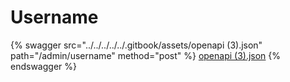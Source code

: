 # Username

{% swagger src="../../../../../.gitbook/assets/openapi (3).json" path="/admin/username" method="post" %}
[openapi (3).json](<../../../../../.gitbook/assets/openapi (3).json>)
{% endswagger %}
